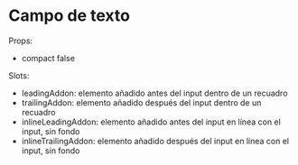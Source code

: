 # Campo de texto

Props:
* compact false

Slots:
* leadingAddon: elemento añadido antes del input dentro de un recuadro
* trailingAddon: elemento añadido después del input dentro de un recuadro
* inlineLeadingAddon: elemento añadido antes del input en línea con el input, sin fondo
* inlineTrailingAddon: elemento añadido después del input en línea con el input, sin fondo

